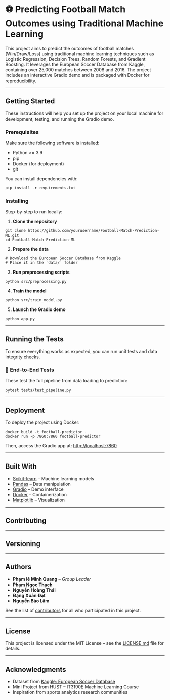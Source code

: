 # ⚽ Predicting Football Match Outcomes using Traditional Machine Learning

This project aims to predict the outcomes of football matches (Win/Draw/Loss) using traditional machine learning techniques such as Logistic Regression, Decision Trees, Random Forests, and Gradient Boosting. It leverages the European Soccer Database from Kaggle, containing over 25,000 matches between 2008 and 2016. The project includes an interactive Gradio demo and is packaged with Docker for reproducibility.

---

## Getting Started

These instructions will help you set up the project on your local machine for development, testing, and running the Gradio demo.

### Prerequisites

Make sure the following software is installed:

- Python >= 3.9  
- pip  
- Docker (for deployment)  
- git  

You can install dependencies with:

```
pip install -r requirements.txt
```

### Installing

Step-by-step to run locally:

1. **Clone the repository**

```
git clone https://github.com/yourusername/Football-Match-Prediction-ML.git
cd Football-Match-Prediction-ML
```

2. **Prepare the data**

```
# Download the European Soccer Database from Kaggle
# Place it in the `data/` folder
```

3. **Run preprocessing scripts**

```
python src/preprocessing.py
```

4. **Train the model**

```
python src/train_model.py
```

5. **Launch the Gradio demo**

```
python app.py
```

---

## Running the Tests

To ensure everything works as expected, you can run unit tests and data integrity checks.

### 🧪 End-to-End Tests

These test the full pipeline from data loading to prediction:

```
pytest tests/test_pipeline.py
```

---

## Deployment

To deploy the project using Docker:

```
docker build -t football-predictor .
docker run -p 7860:7860 football-predictor
```

Then, access the Gradio app at: [http://localhost:7860](http://localhost:7860)

---

## Built With

- [Scikit-learn](https://scikit-learn.org/) – Machine learning models  
- [Pandas](https://pandas.pydata.org/) – Data manipulation  
- [Gradio](https://gradio.app/) – Demo interface  
- [Docker](https://www.docker.com/) – Containerization  
- [Matplotlib](https://matplotlib.org/) – Visualization  

---

## Contributing



---

## Versioning



---

## Authors

- **Phạm lê Minh Quang** – *Group Leader*  
- **Phạm Ngọc Thạch**  
- **Nguyễn Hoàng Thái** 
- **Đặng Xuân Đạt** 
- **Nguyễn Bảo Lâm** 

See the list of [contributors](https://github.com/minh-quang-pham-le/Football-Match-Prediction-ML/contributors) for all who participated in this project.

---

## License

This project is licensed under the MIT License – see the [LICENSE.md](LICENSE.md) file for details.

---

## Acknowledgments

- Dataset from [Kaggle: European Soccer Database](https://www.kaggle.com/datasets/hugomathien/soccer)  
- Mini Project from HUST – IT3190E Machine Learning Course  
- Inspiration from sports analytics research communities  
